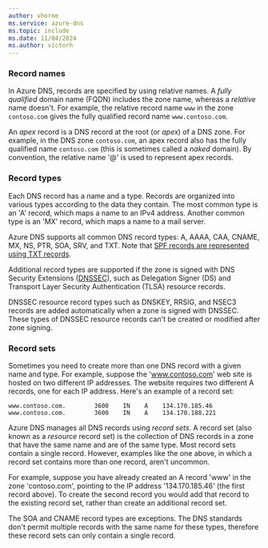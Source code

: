 ```yaml
---
author: vhorne
ms.service: azure-dns
ms.topic: include
ms.date: 11/04/2024
ms.author: victorh
---
```

### Record names

In Azure DNS, records are specified by using relative names. A *fully qualified* domain name (FQDN) includes the zone name, whereas a *relative* name doesn't. For example, the relative record name `www` in the zone `contoso.com` gives the fully qualified record name `www.contoso.com`.

An *apex* record is a DNS record at the root (or *apex*) of a DNS zone. For example, in the DNS zone `contoso.com`, an apex record also has the fully qualified name `contoso.com` (this is sometimes called a *naked* domain). By convention, the relative name '\@' is used to represent apex records.

### Record types

Each DNS record has a name and a type. Records are organized into various types according to the data they contain. The most common type is an 'A' record, which maps a name to an IPv4 address. Another common type is an 'MX' record, which maps a name to a mail server.

Azure DNS supports all common DNS record types: A, AAAA, CAA, CNAME, MX, NS, PTR, SOA, SRV, and TXT. Note that [SPF records are represented using TXT records](../articles/dns/dns-zones-records.md#spf-records).

Additional record types are supported if the zone is signed with DNS Security Extensions ([DNSSEC](/azure/dns/dnssec)), such as Delegation Signer (DS) and Transport Layer Security Authentication (TLSA) resource records. 

DNSSEC resource record types such as DNSKEY, RRSIG, and NSEC3 records are added automatically when a zone is signed with DNSSEC. These types of DNSSEC resource records can't be created or modified after zone signing.

### Record sets

Sometimes you need to create more than one DNS record with a given name and type. For example, suppose the 'www.contoso.com' web site is hosted on two different IP addresses. The website requires two different A records, one for each IP address. Here's an example of a record set:

```dns
www.contoso.com.        3600    IN    A    134.170.185.46
www.contoso.com.        3600    IN    A    134.170.188.221
```

Azure DNS manages all DNS records using *record sets*. A record set (also known as a *resource* record set) is the collection of DNS records in a zone that have the same name and are of the same type. Most record sets contain a single record. However, examples like the one above, in which a record set contains more than one record, aren't uncommon.

For example, suppose you have already created an A record 'www' in the zone 'contoso.com', pointing to the IP address '134.170.185.46' (the first record above). To create the second record you would add that record to the existing record set, rather than create an additional record set.

The SOA and CNAME record types are exceptions. The DNS standards don't permit multiple records with the same name for these types, therefore these record sets can only contain a single record.
